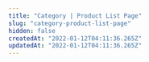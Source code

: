 ```yaml
---
title: "Category | Product List Page"
slug: "category-product-list-page"
hidden: false
createdAt: "2022-01-12T04:11:36.265Z"
updatedAt: "2022-01-12T04:11:36.265Z"
---
```

